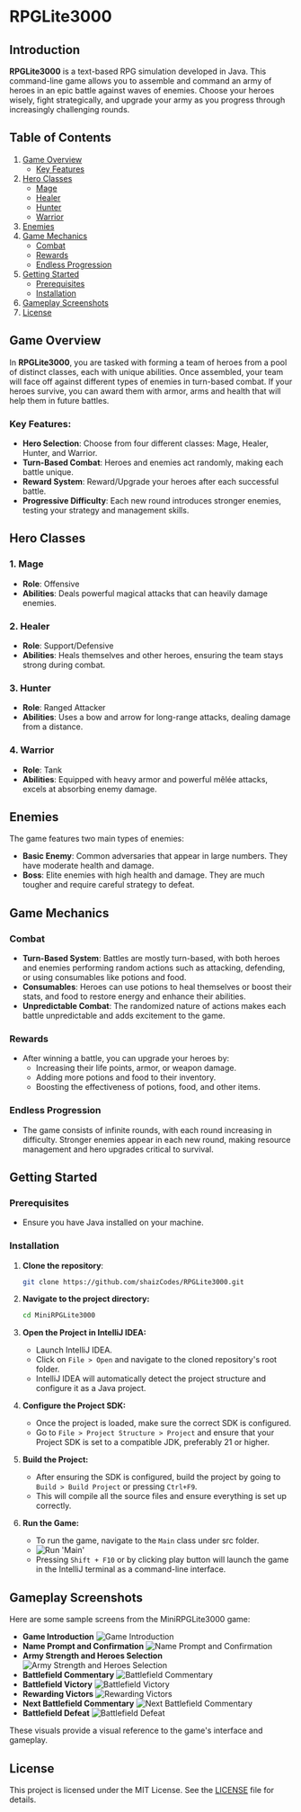 # RPGLite3000

## Introduction

**RPGLite3000** is a text-based RPG simulation developed in Java. This command-line game allows you to assemble and command an army of heroes in an epic battle against waves of enemies. Choose your heroes wisely, fight strategically, and upgrade your army as you progress through increasingly challenging rounds.

## Table of Contents

1. [Game Overview](#game-overview)
   - [Key Features](#key-features)
2. [Hero Classes](#hero-classes)
   - [Mage](#1-mage)
   - [Healer](#2-healer)
   - [Hunter](#3-hunter)
   - [Warrior](#4-warrior)
3. [Enemies](#enemies)
4. [Game Mechanics](#game-mechanics)
   - [Combat](#combat)
   - [Rewards](#rewards)
   - [Endless Progression](#endless-progression)
5. [Getting Started](#getting-started)
   - [Prerequisites](#prerequisites)
   - [Installation](#installation)
6. [Gameplay Screenshots](#gameplay-screenshots)
7. [License](#license)

## Game Overview

In **RPGLite3000**, you are tasked with forming a team of heroes from a pool of distinct classes, each with unique abilities. Once assembled, your team will face off against different types of enemies in turn-based combat. If your heroes survive, you can award them with armor, arms and health that will help them in future battles.

### Key Features:
- **Hero Selection**: Choose from four different classes: Mage, Healer, Hunter, and Warrior.
- **Turn-Based Combat**: Heroes and enemies act randomly, making each battle unique.
- **Reward System**: Reward/Upgrade your heroes after each successful battle.
- **Progressive Difficulty**: Each new round introduces stronger enemies, testing your strategy and management skills.

## Hero Classes

### 1. Mage
- **Role**: Offensive
- **Abilities**: Deals powerful magical attacks that can heavily damage enemies.

### 2. Healer
- **Role**: Support/Defensive
- **Abilities**: Heals themselves and other heroes, ensuring the team stays strong during combat.

### 3. Hunter
- **Role**: Ranged Attacker
- **Abilities**: Uses a bow and arrow for long-range attacks, dealing damage from a distance.

### 4. Warrior
- **Role**: Tank
- **Abilities**: Equipped with heavy armor and powerful mêlée attacks, excels at absorbing enemy damage.

## Enemies

The game features two main types of enemies:

- **Basic Enemy**: Common adversaries that appear in large numbers. They have moderate health and damage.
- **Boss**: Elite enemies with high health and damage. They are much tougher and require careful strategy to defeat.

## Game Mechanics

### Combat
- **Turn-Based System**: Battles are mostly turn-based, with both heroes and enemies performing random actions such as attacking, defending, or using consumables like potions and food.
- **Consumables**: Heroes can use potions to heal themselves or boost their stats, and food to restore energy and enhance their abilities.
- **Unpredictable Combat**: The randomized nature of actions makes each battle unpredictable and adds excitement to the game.

### Rewards
- After winning a battle, you can upgrade your heroes by:
    - Increasing their life points, armor, or weapon damage.
    - Adding more potions and food to their inventory.
    - Boosting the effectiveness of potions, food, and other items.

### Endless Progression
- The game consists of infinite rounds, with each round increasing in difficulty. Stronger enemies appear in each new round, making resource management and hero upgrades critical to survival.

## Getting Started

### Prerequisites

- Ensure you have Java installed on your machine.

### Installation

1. **Clone the repository**:
   ```bash
   git clone https://github.com/shaizCodes/RPGLite3000.git
   ```

2. **Navigate to the project directory:**
   ```bash
   cd MiniRPGLite3000
   ```

3. **Open the Project in IntelliJ IDEA:**
   - Launch IntelliJ IDEA.
   - Click on `File > Open` and navigate to the cloned repository's root folder.
   - IntelliJ IDEA will automatically detect the project structure and configure it as a Java project.

4. **Configure the Project SDK:**
    - Once the project is loaded, make sure the correct SDK is configured.
    - Go to `File > Project Structure > Project` and ensure that your Project SDK is set to a compatible JDK, preferably 21 or higher.

5. **Build the Project:**
    - After ensuring the SDK is configured, build the project by going to `Build > Build Project` or pressing `Ctrl+F9`.
    - This will compile all the source files and ensure everything is set up correctly.

6. **Run the Game:**
    - To run the game, navigate to the `Main` class under src folder.
    - ![Run 'Main'](images/project-structure.png)
    - Pressing `Shift + F10` or by clicking play button will launch the game in the IntelliJ terminal as a command-line interface.

## Gameplay Screenshots

Here are some sample screens from the MiniRPGLite3000 game:

   - **Game Introduction**
   ![Game Introduction](images/introduction.PNG)
   - **Name Prompt and Confirmation**
   ![Name Prompt and Confirmation](images/name-prompt-and-confirmation.PNG)
   - **Army Strength and Heroes Selection**
   ![Army Strength and Heroes Selection](images/army-strength-and-heroes-selection.PNG)
   - **Battlefield Commentary**
   ![Battlefield Commentary](images/battlefield-commentary.PNG)
   - **Battlefield Victory**
   ![Battlefield Victory](images/battlefield-victory.PNG)
   - **Rewarding Victors**
   ![Rewarding Victors](images/rewarding-victors.PNG)
   - **Next Battlefield Commentary**
   ![Next Battlefield Commentary](images/next-battlefield-commentary.PNG)
   - **Battlefield Defeat**
   ![Battlefield Defeat](images/battlefield-defeat.PNG)

These visuals provide a visual reference to the game's interface and gameplay. 

## License

This project is licensed under the MIT License. See the [LICENSE](LICENSE) file for details.
